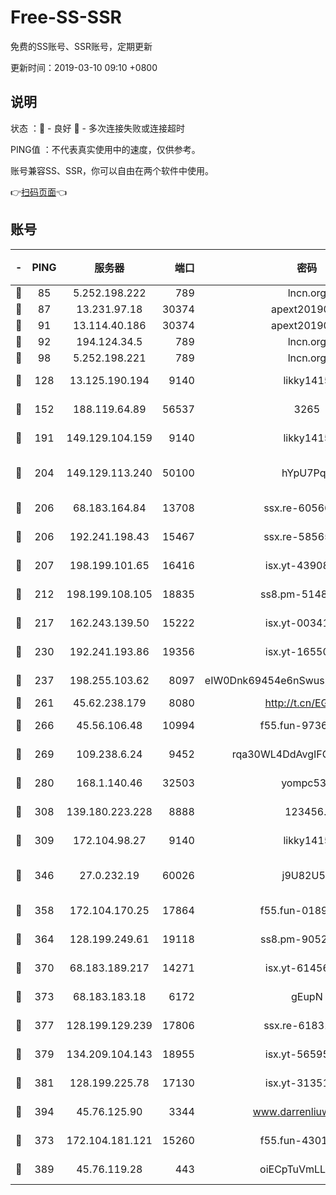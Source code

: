 # Free-SS-SSR

免费的SS账号、SSR账号，定期更新

更新时间：2019-03-10 09:10 +0800

## 说明

状态     ：🙂 - 良好 🙁 - 多次连接失败或连接超时

PING值   ：不代表真实使用中的速度，仅供参考。

账号兼容SS、SSR，你可以自由在两个软件中使用。

👉[扫码页面](https://liesauer.github.io/Free-SS-SSR/)👈

## 账号

|-|PING|服务器|端口|密码|加密方式|区域|
|:----:|:----:|:-----:|-----:|:----:|:----:|:----:|
|🙂|85|5.252.198.222|789|lncn.org|rc4|JP|
|🙂|87|13.231.97.18|30374|apext2019006|chacha20|JP|
|🙂|91|13.114.40.186|30374|apext2019006|chacha20|JP|
|🙂|92|194.124.34.5|789|lncn.org|rc4|JP|
|🙂|98|5.252.198.221|789|lncn.org|rc4|JP|
|🙂|128|13.125.190.194|9140|likky1415|aes-256-cfb|KR|
|🙂|152|188.119.64.89|56537|3265|aes-256-cfb|RU|
|🙂|191|149.129.104.159|9140|likky1415|aes-256-cfb|HK|
|🙂|204|149.129.113.240|50100|hYpU7PqP|chacha20-ietf-poly1305|CN|
|🙂|206|68.183.164.84|13708|ssx.re-60566170|aes-256-cfb|US|
|🙂|206|192.241.198.43|15467|ssx.re-58565948|aes-256-cfb|US|
|🙂|207|198.199.101.65|16416|isx.yt-43908070|aes-256-cfb|US|
|🙂|212|198.199.108.105|18835|ss8.pm-51487912|aes-256-cfb|US|
|🙂|217|162.243.139.50|15222|isx.yt-00341910|aes-256-cfb|US|
|🙂|230|192.241.193.86|19356|isx.yt-16550263|aes-256-cfb|US|
|🙂|237|198.255.103.62|8097|eIW0Dnk69454e6nSwuspv9DmS201tQ0D|aes-256-cfb|US|
|🙂|261|45.62.238.179|8080|http://t.cn/EGJIyrl|rc4-md5|CA|
|🙂|266|45.56.106.48|10994|f55.fun-97361996|aes-256-cfb|US|
|🙂|269|109.238.6.24|9452|rqa30WL4DdAvgIFG6Fs3znzTa|aes-256-cfb|FR|
|🙂|280|168.1.140.46|32503|yompc535|aes-256-cfb|AU|
|🙂|308|139.180.223.228|8888|123456..|aes-256-cfb|JP|
|🙂|309|172.104.98.27|9140|likky1415|aes-256-cfb|JP|
|🙂|346|27.0.232.19|60026|j9U82U53|xchacha20-ietf-poly1305|HK|
|🙂|358|172.104.170.25|17864|f55.fun-01896161|aes-256-cfb|SG|
|🙂|364|128.199.249.61|19118|ss8.pm-90526305|aes-256-cfb|SG|
|🙂|370|68.183.189.217|14271|isx.yt-61456295|aes-256-cfb|SG|
|🙂|373|68.183.183.18|6172|gEupN|aes-256-cfb|SG|
|🙂|377|128.199.129.239|17806|ssx.re-61831672|aes-256-cfb|SG|
|🙂|379|134.209.104.143|18955|isx.yt-56595383|aes-256-cfb|SG|
|🙂|381|128.199.225.78|17130|isx.yt-31351777|aes-256-cfb|SG|
|🙂|394|45.76.125.90|3344|www.darrenliuwei.com|aes-256-cfb|AU|
|🙂|373|172.104.181.121|15260|f55.fun-43019575|aes-256-cfb|SG|
|🙂|389|45.76.119.28|443|oiECpTuVmLLxk4Ts|aes-256-cfb|AU|
